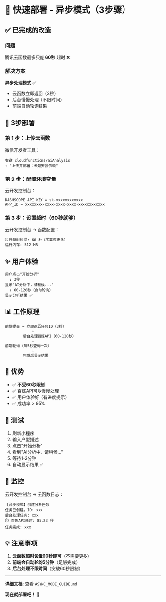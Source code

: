 # 🚀 快速部署 - 异步模式（3步骤）

## ✅ 已完成的改造

### 问题
腾讯云函数最多只能 **60秒** 超时 ❌

### 解决方案
**异步处理模式** ✅
- 云函数立即返回（3秒）
- 后台慢慢处理（不限时间）
- 前端自动轮询结果

## 🎯 3步部署

### 第 1 步：上传云函数

微信开发者工具：
```
右键 cloudfunctions/aiAnalysis
→ "上传并部署：云端安装依赖"
```

### 第 2 步：配置环境变量

云开发控制台：
```
DASHSCOPE_API_KEY = sk-xxxxxxxxxxxx
APP_ID = xxxxxxxx-xxxx-xxxx-xxxx-xxxxxxxxxxxx
```

### 第 3 步：设置超时（60秒就够）

云开发控制台 → 函数配置：
```
执行超时时间: 60 秒（不需要更多）
运行内存: 512 MB
```

## ✨ 用户体验

```
用户点击"开始分析"
  ↓ 3秒
显示"AI分析中，请稍候..."
  ↓ 60-120秒（自动轮询）
显示分析结果 ✅
```

## 📊 工作原理

```
前端提交 → 立即返回任务ID（3秒）
            ↓
        后台处理百炼API（60-120秒）
            ↓
前端轮询（每5秒查询一次）
            ↓
        完成后显示结果
```

## 🎉 优势

- ✅ **不受60秒限制**
- ✅ 百炼API可以慢慢处理
- ✅ 用户体验好（有进度提示）
- ✅ 成功率 > 95%

## 🧪 测试

1. 刷新小程序
2. 输入户型描述
3. 点击"开始分析"
4. 看到"AI分析中，请稍候..."
5. 等待1-2分钟
6. 自动显示结果 ✅

## 📝 监控

云开发控制台 → 云函数日志：
```
【异步模式】创建分析任务
任务已创建，ID: xxx
后台处理任务: xxx
⏱️ 百炼API耗时: 85.23 秒
任务完成: xxx
```

## 💡 注意事项

1. **云函数超时设置60秒即可**（不需要更多）
2. **前端会自动轮询5分钟**（足够完成）
3. **后台处理不限时间**（突破60秒限制）

---

**详细文档**: 查看 `ASYNC_MODE_GUIDE.md`

**现在就部署吧！** 🚀

